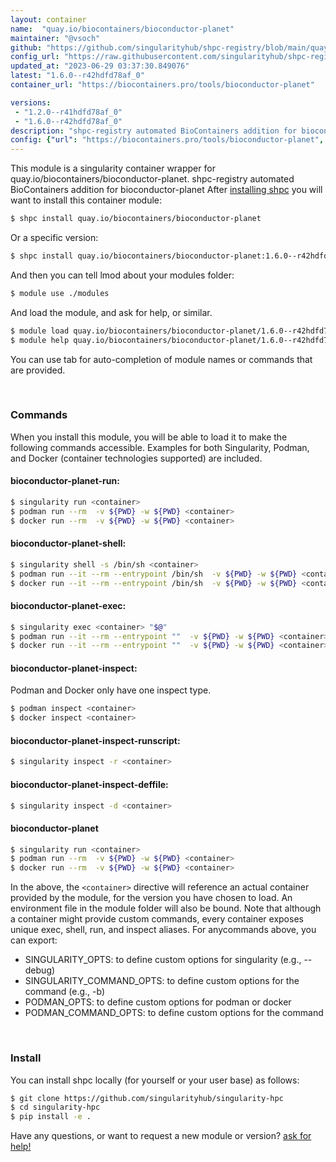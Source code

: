 ```yaml
---
layout: container
name:  "quay.io/biocontainers/bioconductor-planet"
maintainer: "@vsoch"
github: "https://github.com/singularityhub/shpc-registry/blob/main/quay.io/biocontainers/bioconductor-planet/container.yaml"
config_url: "https://raw.githubusercontent.com/singularityhub/shpc-registry/main/quay.io/biocontainers/bioconductor-planet/container.yaml"
updated_at: "2023-06-29 03:37:30.849076"
latest: "1.6.0--r42hdfd78af_0"
container_url: "https://biocontainers.pro/tools/bioconductor-planet"

versions:
 - "1.2.0--r41hdfd78af_0"
 - "1.6.0--r42hdfd78af_0"
description: "shpc-registry automated BioContainers addition for bioconductor-planet"
config: {"url": "https://biocontainers.pro/tools/bioconductor-planet", "maintainer": "@vsoch", "description": "shpc-registry automated BioContainers addition for bioconductor-planet", "latest": {"1.6.0--r42hdfd78af_0": "sha256:d27a70abfd1c614e6af35df1a6710a36eb8936548879d7f2c770ea8313f6a480"}, "tags": {"1.2.0--r41hdfd78af_0": "sha256:798a740f510e5b83fcd6d6ff98d0278238ead921605bdc6d9dbdf3ae5b892add", "1.6.0--r42hdfd78af_0": "sha256:d27a70abfd1c614e6af35df1a6710a36eb8936548879d7f2c770ea8313f6a480"}, "docker": "quay.io/biocontainers/bioconductor-planet"}
---
```


This module is a singularity container wrapper for quay.io/biocontainers/bioconductor-planet.
shpc-registry automated BioContainers addition for bioconductor-planet
After [installing shpc](#install) you will want to install this container module:


```bash
$ shpc install quay.io/biocontainers/bioconductor-planet
```

Or a specific version:

```bash
$ shpc install quay.io/biocontainers/bioconductor-planet:1.6.0--r42hdfd78af_0
```

And then you can tell lmod about your modules folder:

```bash
$ module use ./modules
```

And load the module, and ask for help, or similar.

```bash
$ module load quay.io/biocontainers/bioconductor-planet/1.6.0--r42hdfd78af_0
$ module help quay.io/biocontainers/bioconductor-planet/1.6.0--r42hdfd78af_0
```

You can use tab for auto-completion of module names or commands that are provided.

<br>

### Commands

When you install this module, you will be able to load it to make the following commands accessible.
Examples for both Singularity, Podman, and Docker (container technologies supported) are included.

#### bioconductor-planet-run:

```bash
$ singularity run <container>
$ podman run --rm  -v ${PWD} -w ${PWD} <container>
$ docker run --rm  -v ${PWD} -w ${PWD} <container>
```

#### bioconductor-planet-shell:

```bash
$ singularity shell -s /bin/sh <container>
$ podman run --it --rm --entrypoint /bin/sh  -v ${PWD} -w ${PWD} <container>
$ docker run --it --rm --entrypoint /bin/sh  -v ${PWD} -w ${PWD} <container>
```

#### bioconductor-planet-exec:

```bash
$ singularity exec <container> "$@"
$ podman run --it --rm --entrypoint ""  -v ${PWD} -w ${PWD} <container> "$@"
$ docker run --it --rm --entrypoint ""  -v ${PWD} -w ${PWD} <container> "$@"
```

#### bioconductor-planet-inspect:

Podman and Docker only have one inspect type.

```bash
$ podman inspect <container>
$ docker inspect <container>
```

#### bioconductor-planet-inspect-runscript:

```bash
$ singularity inspect -r <container>
```

#### bioconductor-planet-inspect-deffile:

```bash
$ singularity inspect -d <container>
```



#### bioconductor-planet

```bash
$ singularity run <container>
$ podman run --rm  -v ${PWD} -w ${PWD} <container>
$ docker run --rm  -v ${PWD} -w ${PWD} <container>
```


In the above, the `<container>` directive will reference an actual container provided
by the module, for the version you have chosen to load. An environment file in the
module folder will also be bound. Note that although a container
might provide custom commands, every container exposes unique exec, shell, run, and
inspect aliases. For anycommands above, you can export:

 - SINGULARITY_OPTS: to define custom options for singularity (e.g., --debug)
 - SINGULARITY_COMMAND_OPTS: to define custom options for the command (e.g., -b)
 - PODMAN_OPTS: to define custom options for podman or docker
 - PODMAN_COMMAND_OPTS: to define custom options for the command

<br>

### Install

You can install shpc locally (for yourself or your user base) as follows:

```bash
$ git clone https://github.com/singularityhub/singularity-hpc
$ cd singularity-hpc
$ pip install -e .
```

Have any questions, or want to request a new module or version? [ask for help!](https://github.com/singularityhub/singularity-hpc/issues)